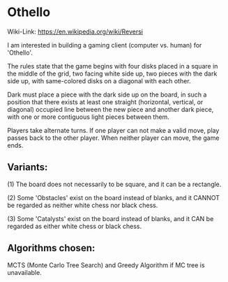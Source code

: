 # Othello
Wiki-Link: https://en.wikipedia.org/wiki/Reversi

I am interested in building a gaming client (computer vs. human) for 'Othello'.  

The rules state that the game begins with four disks placed in a square in the middle of the grid, two facing white side up, two pieces with the dark side up, with same-colored disks on a diagonal with each other.

Dark must place a piece with the dark side up on the board, in such a position that there exists at least one straight (horizontal, vertical, or diagonal) occupied line between the new piece and another dark piece, with one or more contiguous light pieces between them.

Players take alternate turns. If one player can not make a valid move, play passes back to the other player. When neither player can move, the game ends. 

## Variants:

(1) The board does not necessarily to be square, and it can be a rectangle.

(2) Some 'Obstacles' exist on the board instead of blanks, and it CANNOT be regarded as neither white chess nor black chess.

(3) Some 'Catalysts' exist on the board instead of blanks, and it CAN be regarded as either white chess or black chess. 

## Algorithms chosen:

MCTS (Monte Carlo Tree Search) and Greedy Algorithm if MC tree is unavailable.

